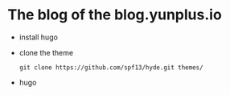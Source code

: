 # The blog of the blog.yunplus.io

- install hugo

- clone the theme

  `git clone https://github.com/spf13/hyde.git themes/`

- hugo